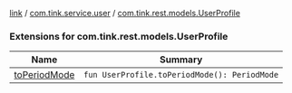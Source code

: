 [link](../../index.md) / [com.tink.service.user](../index.md) / [com.tink.rest.models.UserProfile](./index.md)

### Extensions for com.tink.rest.models.UserProfile

| Name | Summary |
|---|---|
| [toPeriodMode](to-period-mode.md) | `fun UserProfile.toPeriodMode(): PeriodMode` |
